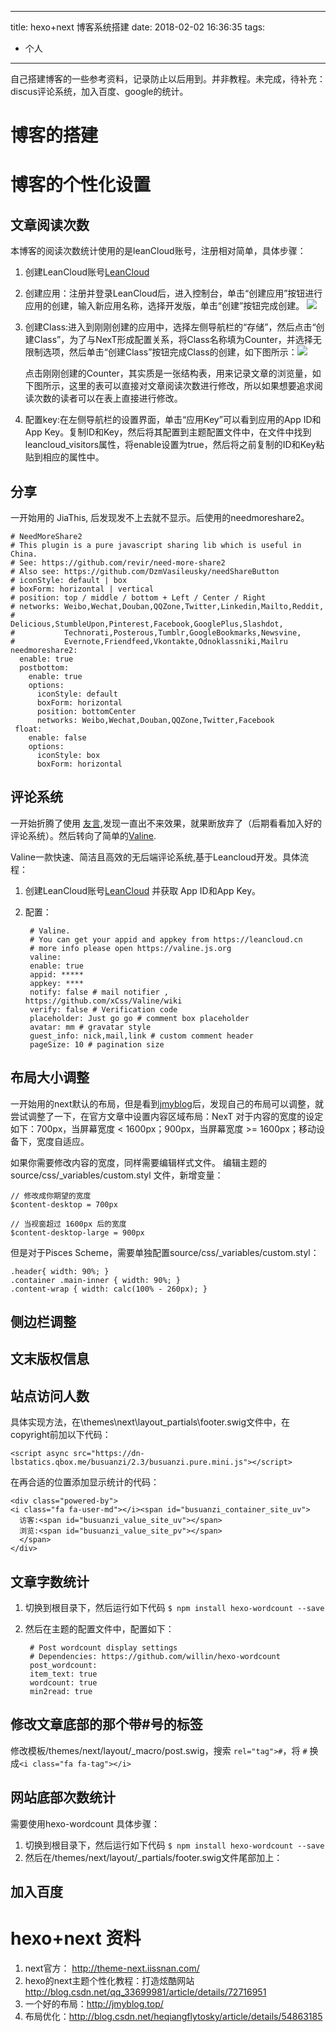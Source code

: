 
---
title: hexo+next 博客系统搭建
date: 2018-02-02 16:36:35
tags: 
- 个人
---
自己搭建博客的一些参考资料，记录防止以后用到。并非教程。未完成，待补充：discus评论系统，加入百度、google的统计。
<!-- more -->
# 博客的搭建
# 博客的个性化设置
## 文章阅读次数
本博客的阅读次数统计使用的是leanCloud账号，注册相对简单，具体步骤：

1. 创建LeanCloud账号[LeanCloud](https://leancloud.cn/)
2. 创建应用：注册并登录LeanCloud后，进入控制台，单击“创建应用”按钮进行应用的创建，输入新应用名称，选择开发版，单击“创建”按钮完成创建。  ![](https://upload-images.jianshu.io/upload_images/291600-a114303ec633d628.png?imageMogr2/auto-orient/strip%7CimageView2/2/w/700)
3. 创建Class:进入到刚刚创建的应用中，选择左侧导航栏的“存储”，然后点击“创建Class”，为了与NexT形成配置关系，将Class名称填为Counter，并选择无限制选项，然后单击“创建Class”按钮完成Class的创建，如下图所示：![](https://upload-images.jianshu.io/upload_images/291600-47b6f370eeb9384f.png?imageMogr2/auto-orient/strip%7CimageView2/2/w/700)
 
    点击刚刚创建的Counter，其实质是一张结构表，用来记录文章的浏览量，如下图所示，这里的表可以直接对文章阅读次数进行修改，所以如果想要追求阅读次数的读者可以在表上直接进行修改。
     
4. 配置key:在左侧导航栏的设置界面，单击“应用Key”可以看到应用的App ID和App Key。复制ID和Key，然后将其配置到主题配置文件中，在文件中找到leancloud_visitors属性，将enable设置为true，然后将之前复制的ID和Key粘贴到相应的属性中。

## 分享
一开始用的 JiaThis, 后发现发不上去就不显示。后使用的needmoreshare2。

    # NeedMoreShare2
    # This plugin is a pure javascript sharing lib which is useful in China.
    # See: https://github.com/revir/need-more-share2
    # Also see: https://github.com/DzmVasileusky/needShareButton
    # iconStyle: default | box
    # boxForm: horizontal | vertical
    # position: top / middle / bottom + Left / Center / Right
    # networks: Weibo,Wechat,Douban,QQZone,Twitter,Linkedin,Mailto,Reddit,
    #           Delicious,StumbleUpon,Pinterest,Facebook,GooglePlus,Slashdot,
    #           Technorati,Posterous,Tumblr,GoogleBookmarks,Newsvine,
    #           Evernote,Friendfeed,Vkontakte,Odnoklassniki,Mailru
    needmoreshare2:
      enable: true
      postbottom:
        enable: true
        options:
          iconStyle: default
          boxForm: horizontal
          position: bottomCenter
          networks: Weibo,Wechat,Douban,QQZone,Twitter,Facebook
     float:
        enable: false
        options:
          iconStyle: box
          boxForm: horizontal

## 评论系统
一开始折腾了使用 [友言](http://www.uyan.cc/),发现一直出不来效果，就果断放弃了（后期看看加入好的评论系统）。然后转向了简单的[Valine](https://valine.js.org/).

Valine一款快速、简洁且高效的无后端评论系统,基于Leancloud开发。具体流程：

1. 创建LeanCloud账号[LeanCloud](https://leancloud.cn/) 并获取 App ID和App Key。
2. 配置：
	
		# Valine.
    	# You can get your appid and appkey from https://leancloud.cn
    	# more info please open https://valine.js.org
     	valine:
       	enable: true
       	appid: *****
       	appkey: ****
       	notify: false # mail notifier , https://github.com/xCss/Valine/wiki
       	verify: false # Verification code
       	placeholder: Just go go # comment box placeholder
       	avatar: mm # gravatar style
       	guest_info: nick,mail,link # custom comment header
       	pageSize: 10 # pagination size 
    
## 布局大小调整
一开始用的next默认的布局，但是看到[jmyblog](http://jmyblog.top)后，发现自己的布局可以调整，就尝试调整了一下，在官方文章中设置内容区域布局：NexT 对于内容的宽度的设定如下：700px，当屏幕宽度 < 1600px；900px，当屏幕宽度 >= 1600px；移动设备下，宽度自适应。

如果你需要修改内容的宽度，同样需要编辑样式文件。 编辑主题的 source/css/_variables/custom.styl 文件，新增变量：

	// 修改成你期望的宽度
    $content-desktop = 700px

    // 当视窗超过 1600px 后的宽度
    $content-desktop-large = 900px

但是对于Pisces Scheme，需要单独配置source/css/_variables/custom.styl：

    .header{ width: 90%; }
    .container .main-inner { width: 90%; }
    .content-wrap { width: calc(100% - 260px); }

## 侧边栏调整

## 文末版权信息
## 站点访问人数
具体实现方法，在\themes\next\layout\_partials\footer.swig文件中，在copyright前加以下代码：

    <script async src="https://dn-lbstatics.qbox.me/busuanzi/2.3/busuanzi.pure.mini.js"></script>

在再合适的位置添加显示统计的代码：

    <div class="powered-by">
	<i class="fa fa-user-md"></i><span id="busuanzi_container_site_uv">
	  访客:<span id="busuanzi_value_site_uv"></span>
	  浏览:<span id="busuanzi_value_site_pv"></span>
	  </span>
	</div>

## 文章字数统计 
1. 切换到根目录下，然后运行如下代码 `$ npm install hexo-wordcount --save`
2. 然后在主题的配置文件中，配置如下：
    
    	# Post wordcount display settings
    	# Dependencies: https://github.com/willin/hexo-wordcount
     	post_wordcount:
     	item_text: true
     	wordcount: true
     	min2read: true

## 修改文章底部的那个带#号的标签
修改模板/themes/next/layout/_macro/post.swig，搜索 `rel="tag">#`，将 `#` 换成`<i class="fa fa-tag"></i>`

## 网站底部次数统计
需要使用hexo-wordcount 具体步骤：

1. 切换到根目录下，然后运行如下代码 `$ npm install hexo-wordcount --save`
2. 然后在/themes/next/layout/_partials/footer.swig文件尾部加上：

## 加入百度


# hexo+next 资料
1. next官方： http://theme-next.iissnan.com/
1.  hexo的next主题个性化教程：打造炫酷网站 http://blog.csdn.net/qq_33699981/article/details/72716951
2.  一个好的布局：http://jmyblog.top/
3.  布局优化：http://blog.csdn.net/heqiangflytosky/article/details/54863185

